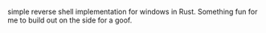 simple reverse shell implementation for windows in Rust. Something fun for me to build out on the side for a goof. 
